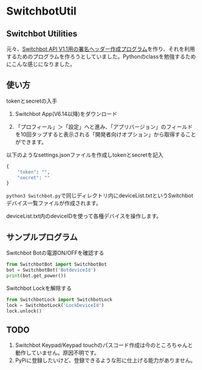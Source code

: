 # SwitchbotUtil

## Switchbot Utilities

元々、[Switchbot API V1.1用の署名ヘッダー作成プログラム](https://qiita.com/hide19710605/items/25316411cc277df2835b)を作り、それを利用するためのプログラムを作ろうとしていました。Pythonのclassを勉強するためにこんな感じになりました。

## 使い方

tokenとsecretの入手

1. Switchbot App(V6.14以降)をダウンロード

1. 「プロフィール」＞「設定」へと進み、「アプリバージョン」のフィールドを10回タップすると表示される「開発者向けオプション」から取得することができます。

以下のようなsettings.jsonファイルを作成しtokenとsecretを記入

```python
{
    "token": "",
    "secret": ""
}
```

`python3 Switchbot.py`で同じディレクトリ内にdeviceList.txtというSwitchbotデバイス一覧ファイルが作成されます。

deviceList.txt内のdeviceIDを使って各種デバイスを操作します。

## サンプルプログラム

Switchbot Botの電源ON/OFFを確認する

```python
from SwitchbotBot import SwitchbotBot
bot = SwitchbotBot('BotdeviceId')
print(bot.get_power())
```

Switchbot Lockを解除する

```python
from SwitchbotLock import SwitchbotLock
lock = SwitchbotLock('LockDeviceId')
lock.unlock()
```

## TODO

1. Switchbot Keypad/Keypad touchのパスコード作成は今のところちゃんと動作していません。原因不明です。
1. PyPiに登録したいけど、登録できるような形に仕上げる能力がありません。

